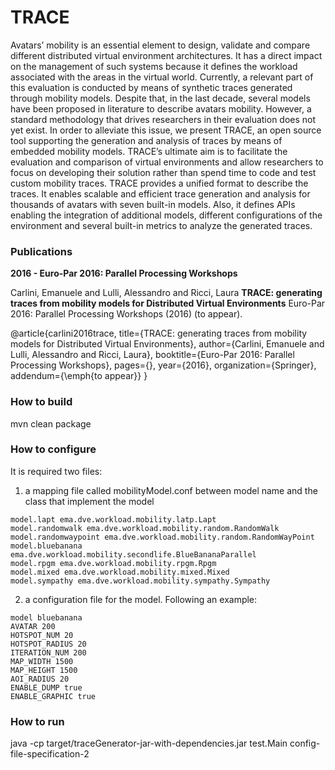 TRACE
=======

Avatars’ mobility is an essential element to design, validate and compare different distributed virtual environment architectures. It has a direct impact on the management of such systems because it defines the workload associated with the areas in the virtual world. Currently, a relevant part of this evaluation is conducted by means of synthetic traces generated through mobility models. Despite that, in the last decade, several models have been proposed in literature to describe avatars mobility. However, a standard methodology that drives researchers in their evaluation does not yet exist. In order to alleviate this issue, we present TRACE, an open source tool supporting the generation and analysis of traces by means of embedded mobility models. TRACE’s ultimate aim is to facilitate the evaluation and comparison of virtual environments and allow researchers to focus on developing their solution rather than spend time to code and test custom mobility traces. TRACE provides a unified format to describe the traces. It enables scalable and efficient trace generation and analysis for thousands of avatars with seven built-in models. Also, it defines APIs enabling the integration of additional models, different configurations of the environment and several built-in metrics to analyze the generated traces.

### Publications

**2016 - Euro-Par 2016: Parallel Processing Workshops**

Carlini, Emanuele and Lulli, Alessandro and Ricci, Laura
**TRACE: generating traces from mobility models for Distributed Virtual Environments** 
Euro-Par 2016: Parallel Processing Workshops (2016) (to appear).

@article{carlini2016trace,
	title={TRACE: generating traces from mobility models for Distributed Virtual Environments},
	author={Carlini, Emanuele and Lulli, Alessandro and Ricci, Laura},
	booktitle={Euro-Par 2016: Parallel Processing Workshops},
	pages={},
	year={2016},
	organization={Springer},
	addendum={\emph{to appear}}
}

### How to build

mvn clean package

### How to configure
It is required two files:
1) a mapping file called mobilityModel.conf between model name and the class that implement the model

```
model.lapt ema.dve.workload.mobility.latp.Lapt
model.randomwalk ema.dve.workload.mobility.random.RandomWalk
model.randomwaypoint ema.dve.workload.mobility.random.RandomWayPoint
model.bluebanana ema.dve.workload.mobility.secondlife.BlueBananaParallel
model.rpgm ema.dve.workload.mobility.rpgm.Rpgm
model.mixed ema.dve.workload.mobility.mixed.Mixed
model.sympathy ema.dve.workload.mobility.sympathy.Sympathy
```

2) a configuration file for the model. Following an example:

```
model bluebanana
AVATAR 200
HOTSPOT_NUM 20
HOTSPOT_RADIUS 20
ITERATION_NUM 200
MAP_WIDTH 1500
MAP_HEIGHT 1500
AOI_RADIUS 20
ENABLE_DUMP true
ENABLE_GRAPHIC true
```

### How to run

java -cp target/traceGenerator-jar-with-dependencies.jar test.Main config-file-specification-2